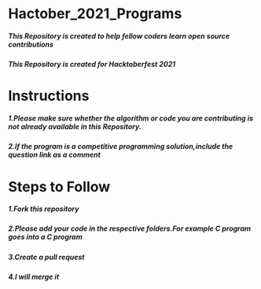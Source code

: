 # Hactober_2021_Programs
##### This Repository is created to help fellow coders learn open source contributions 
##### This Repository is created for Hacktoberfest 2021
# Instructions
##### 1.Please make sure whether the algorithm or code you are contributing is not already available in this Repository.
##### 2.If the program is a competitive programming solution,include the question link as a comment 
# Steps to Follow
##### 1.Fork this repository
##### 2.Please add your code in the respective folders.For example C program goes into a C program
##### 3.Create a pull request
##### 4.I will merge it
